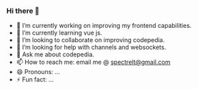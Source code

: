 ### Hi there 👋


- 🔭 I’m currently working on improving my frontend capabilities.
- 🌱 I’m currently learning vue js.
- 👯 I’m looking to collaborate on improving codepedia.
- 🤔 I’m looking for help with channels and websockets.
- 💬 Ask me about codepedia.
- 📫 How to reach me: email me @ spectrelt@gmail.com
- 😄 Pronouns: ...
- ⚡ Fun fact: ...

